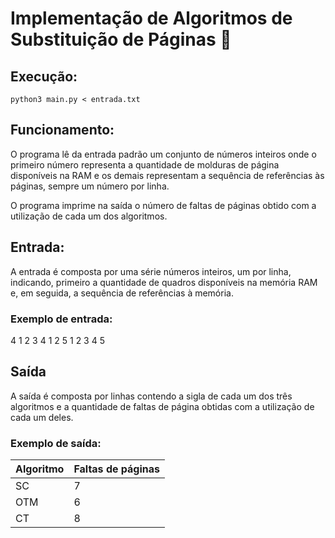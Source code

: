 # Implementação de Algoritmos de Substituição de Páginas :page_facing_up:

## Execução:
`python3 main.py < entrada.txt`

## Funcionamento:
O programa lê da entrada padrão um conjunto de números inteiros onde o primeiro número representa a quantidade de molduras de página disponíveis na RAM e os demais representam a sequência de referências às páginas, sempre um número por linha.

O programa imprime na saída o número de faltas de páginas obtido com a utilização de cada um dos algoritmos.

## Entrada:
A entrada é composta por uma série números inteiros, um por linha, indicando, primeiro a quantidade de quadros disponíveis na memória RAM e, em seguida, a sequência de referências à memória.

### Exemplo de entrada:
4
1
2
3
4
1
2
5
1
2
3
4
5

## Saída
A saída é composta por linhas contendo a sigla de cada um dos três algoritmos e a quantidade de faltas de página obtidas com a utilização de cada um deles.
### Exemplo de saída:
Algoritmo | Faltas de páginas
-- | --
SC | 7
OTM | 6
CT | 8
